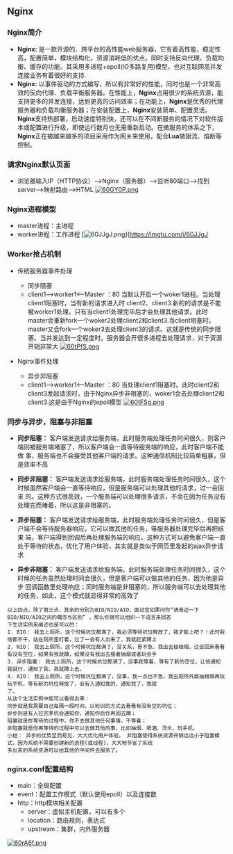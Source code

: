 

## Nginx

### Nginx简介

- **Nginx:** 是一款开源的、跨平台的高性能web服务器，它有着高性能，稳定性高，配置简单，模块结构化，资源消耗低的优点。同时支持反向代理、负载均衡、缓存的功能。其采用多进程+epoll(IO多路复用)模型，也对互联网高并发连接业务有着很好的支持.
- **Nginx:** 以事件驱动的方式编写，所以有非常好的性能，同时也是一个非常高效的反向代理、负载平衡服务器。在性能上，**Nginx**占用很少的系统资源，能支持更多的并发连接，达到更高的访问效率；在功能上，**Nginx**是优秀的代理服务器和负载均衡服务器；在安装配置上，**Nginx**安装简单、配置灵活。**Nginx**支持热部署，启动速度特别快，还可以在不间断服务的情况下对软件版本或配置进行升级，即使运行数月也无需重新启动。在微服务的体系之下，**Nginx**正在被越来越多的项目采用作为网关来使用，配合**Lua**做限流、熔断等控制。

### 请求Nginx默认页面

- 浏览器输入IP（HTTP协议）——>Nginx（服务器）——>监听80端口——>找到server——>映射路由——>HTML
[![60GY0P.png](https://s3.ax1x.com/2021/03/14/60GY0P.png)](https://imgtu.com/i/60GY0P)

### Nginx进程模型

- master进程：主进程
- worker进程：工作进程
[![60JJgJ.png](https://s3.ax1x.com/2021/03/14/60JJgJ.png)](https://imgtu.com/i/60JJgJ

### Worker抢占机制
- 传统服务器事件处理
    - 同步阻塞 
    - client1——>worker1<——Master  ：80 当默认开启一个woker1进程。当处理client1阻塞时，当有新的请求进入时 client2、client3.新的的请求是不能被worker1处理。只有当client1处理完毕后才会处理其他请求。此时master会重新fork一个woker2处理client2和client3.当client阻塞时。master又会fork一个woker3去处理client3的请求。这就是传统的同步阻塞。当并发达到一定程度时。服务器会开很多进程去处理请求，对于资源开销非常大
[![60tPfS.png](https://s3.ax1x.com/2021/03/14/60tPfS.png)](https://imgtu.com/i/60tPfS)

- Nginx事件处理
    - 异步非阻塞 
    - client1——>worker1<——Master  ：80   当处理client1阻塞时。此时client2和client3发起请求时，由于Nginx异步非阻塞的，woker1会去处理client2和client3.这是由于Nginx的epoll模型
[![60tFSg.png](https://s3.ax1x.com/2021/03/14/60tFSg.png)](https://imgtu.com/i/60tFSg)

### 同步与异步，阻塞与非阻塞

- **同步阻塞：** 客户端发送请求给服务端，此时服务端处理任务时间很久，则客户端则被服务端堵塞了，所以客户端会一直等待服务端的响应，此时客户端不能做
事，服务端也不会接受其他客户端的请求。这种通信机制比较简单粗暴，但是效率不高

- **同步非阻塞：** 客户端发送请求给服务端，此时服务端处理任务时间很久，这个时候虽然客户端会一直等待响应，但是服务端可以处理其他的请求，过一会回来
的。这种方式很高效，一个服务端可以处理很多请求，不会在因为任务没有处理完而堵着，所以这是非阻塞的。

- **异步阻塞：** 客户端发送请求给服务端，此时服务端处理任务时间很久，但是客户端不会等待服务器响应，它可以做其他的任务，等服务器处理完毕后再把结果
端，客户端得到回调后再处理服务端的响应。这种方式可以避免客户端一直处于等待的状态，优化了用户体验，其实就是类似于网页里发起的ajax异步请求

- **异步非阻塞：** 客户端发送请求给服务端，此时服务端处理任务时间很久，这个时候的任务虽然处理时间会很久，但是客户端可以做其他的任务，因为他是异步
回调函数里处理响应；同时服务端是非阻塞的，所以服务端可以去处理其他的任务，如此，这个模式就显得非常的高效了

```
以上四点，除了第三点，其余的分别为BIO/NIO/AIO，面试官如果问你“请简述一下BIO/NIO/AIO之间的概念与区别” ，那么你就可以组织一下语言来回答
下生活实例来阐述也是可以的：
1. BIO： 我去上厕所，这个时候坑位都满了，我必须等待坑位释放了，我才能上吧？！此时我啥都不干，站在厕所里盯着，过了一会有人出来了，我就赶紧蹲上
2. NIO： 我去上厕所，这个时候坑位都满了，没关系，哥不急，我出去抽根烟，过会回来看看有没有空位，如果有我就蹲，如果没有我出去接着抽烟或者玩会手
3. 异步阻塞： 我去上厕所，这个时候坑位都满了，没事我等着，等有了新的空位，让他通知我就行，通知了我，我就蹲上去。
4. AIO： 我去上厕所，这个时候坑位都满了，没事，我一点也不急，我去厕所外面抽根烟再玩玩手机，等有新的坑位释放了，会有人通知我的，通知我了，我就
了。
从这个生活实例中能可以看得出来：
同步就是我需要自己每隔一段时间，以轮训的方式去看看有没有空的坑位；
异步则是有人拉完茅坑会通知你，通知你后你再回去蹲；
阻塞就是在等待的过程中，你不去做其他任何事情，干等着；
非阻塞就是你再等待的过程中可以去做其他的事，比如抽烟、喝酒、烫头、玩手机。
小结： 异步的优势显而易见，大大优化用户体验， 非阻塞使得系统资源开销远远小于阻塞模式，因为系统不需要创建新的进程(或线程)，大大地节省了系统
多出来的系统资源可以给其他的中间件去服务了。
```

### nginx.conf配置结构
- main：全局配置
- event：配置工作模式（默认使用epoll）以及连接数
- http：http模块相关配置
   - server：虚拟主机配置，可以有多个
   - location：路由规则，表达式
   - upstream：集群，内外服务器

[![60rA6f.png](https://s3.ax1x.com/2021/03/14/60rA6f.png)](https://imgtu.com/i/60rA6f)